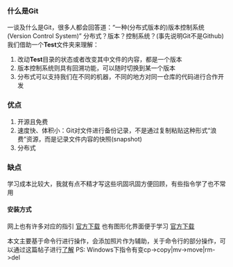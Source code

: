 ### 什么是Git
一谈及什么是Git，很多人都会回答道：“一种(分布式版本的)版本控制系统(Version Control System)”
分布式？版本？控制系统？(事先说明Git不是Github)
我们借助一个**Test**文件夹来理解：
1. 改动**Test**目录的状态或者改变其中文件的内容，都是一个版本
2. 版本控制系统则具有回溯功能，可以随时切换到某一个版本
3. 分布式可以支持我们在不同的机器，不同的地方对同一仓库的代码进行合作开发

### 优点
1. 开源且免费
2. 速度快、体积小：Git对文件进行备份记录，不是通过复制粘贴这种形式“浪费”资源，而是记录文件内容的快照(snapshot)
3. 分布式

### 缺点
学习成本比较大，我就有点不精才写这些巩固巩固方便回顾，有些指令学了也不常用

#### 安装方式
网上也有许多对应的指引
[官方下载](https://git-scm.com/downloads)
也有图形化界面便于学习
[官方下载](https://git-scm.com/downloads/guis)

本文主要基于命令行进行操作，会添加照片作为辅助，关于命令行的部分操作，可以通过这篇帖子进行[了解]( https://0xffff.one/d/1150-linux-zhong-shell-de-shi-yong)
PS: Windows下指令有变cp->copy|mv->move|rm->del

